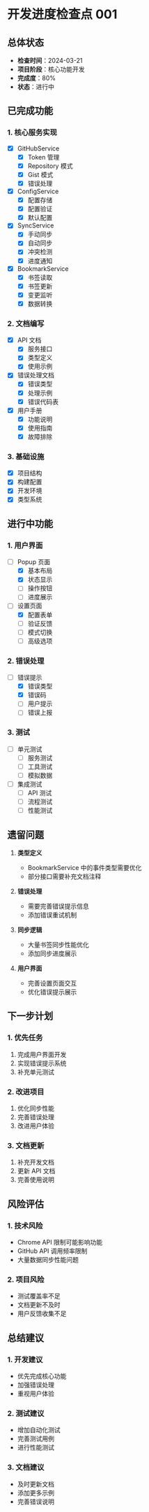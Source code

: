 # 开发进度检查点 001

## 总体状态

- **检查时间**：2024-03-21
- **项目阶段**：核心功能开发
- **完成度**：80%
- **状态**：进行中

## 已完成功能

### 1. 核心服务实现
- [x] GitHubService
  - [x] Token 管理
  - [x] Repository 模式
  - [x] Gist 模式
  - [x] 错误处理
  
- [x] ConfigService
  - [x] 配置存储
  - [x] 配置验证
  - [x] 默认配置
  
- [x] SyncService
  - [x] 手动同步
  - [x] 自动同步
  - [x] 冲突检测
  - [x] 进度通知
  
- [x] BookmarkService
  - [x] 书签读取
  - [x] 书签更新
  - [x] 变更监听
  - [x] 数据转换

### 2. 文档编写
- [x] API 文档
  - [x] 服务接口
  - [x] 类型定义
  - [x] 使用示例
  
- [x] 错误处理文档
  - [x] 错误类型
  - [x] 处理示例
  - [x] 错误代码表
  
- [x] 用户手册
  - [x] 功能说明
  - [x] 使用指南
  - [x] 故障排除

### 3. 基础设施
- [x] 项目结构
- [x] 构建配置
- [x] 开发环境
- [x] 类型系统

## 进行中功能

### 1. 用户界面
- [ ] Popup 页面
  - [x] 基本布局
  - [x] 状态显示
  - [ ] 操作按钮
  - [ ] 进度展示
  
- [ ] 设置页面
  - [x] 配置表单
  - [ ] 验证反馈
  - [ ] 模式切换
  - [ ] 高级选项

### 2. 错误处理
- [ ] 错误提示
  - [x] 错误类型
  - [x] 错误码
  - [ ] 用户提示
  - [ ] 错误上报

### 3. 测试
- [ ] 单元测试
  - [ ] 服务测试
  - [ ] 工具测试
  - [ ] 模拟数据
  
- [ ] 集成测试
  - [ ] API 测试
  - [ ] 流程测试
  - [ ] 性能测试

## 遗留问题

1. **类型定义**
   - BookmarkService 中的事件类型需要优化
   - 部分接口需要补充文档注释
   
2. **错误处理**
   - 需要完善错误提示信息
   - 添加错误重试机制
   
3. **同步逻辑**
   - 大量书签同步性能优化
   - 添加同步进度展示
   
4. **用户界面**
   - 完善设置页面交互
   - 优化错误提示展示

## 下一步计划

### 1. 优先任务
1. 完成用户界面开发
2. 实现错误提示系统
3. 补充单元测试

### 2. 改进项目
1. 优化同步性能
2. 完善错误处理
3. 改进用户体验

### 3. 文档更新
1. 补充开发文档
2. 更新 API 文档
3. 完善使用说明

## 风险评估

### 1. 技术风险
- Chrome API 限制可能影响功能
- GitHub API 调用频率限制
- 大量数据同步性能问题

### 2. 项目风险
- 测试覆盖率不足
- 文档更新不及时
- 用户反馈收集不足

## 总结建议

### 1. 开发建议
- 优先完成核心功能
- 加强错误处理
- 重视用户体验

### 2. 测试建议
- 增加自动化测试
- 完善测试用例
- 进行性能测试

### 3. 文档建议
- 及时更新文档
- 添加更多示例
- 完善错误说明 